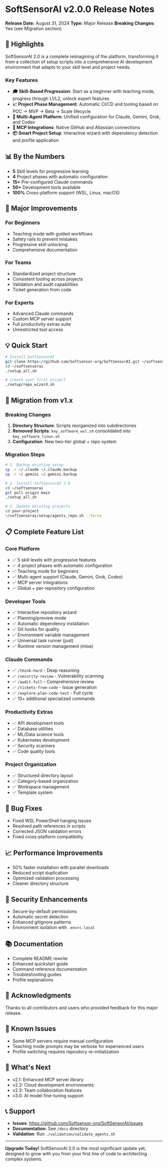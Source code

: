 # SoftSensorAI v2.0.0 Release Notes

**Release Date:** August 31, 2024 **Type:** Major Release **Breaking Changes:** Yes (see Migration
section)

## 🚀 Highlights

SoftSensorAI 2.0 is a complete reimagining of the platform, transforming it from a collection of
setup scripts into a comprehensive AI development environment that adapts to your skill level and
project needs.

### Key Features

- **🎓 Skill-Based Progression**: Start as a beginner with teaching mode, progress through L1/L2,
  unlock expert features
- **📈 Project Phase Management**: Automatic CI/CD and tooling based on POC → MVP → Beta → Scale
  lifecycle
- **🤖 Multi-Agent Platform**: Unified configuration for Claude, Gemini, Grok, and Codex
- **🔌 MCP Integrations**: Native GitHub and Atlassian connections
- **📦 Smart Project Setup**: Interactive wizard with dependency detection and profile application

## 📊 By the Numbers

- **5** Skill levels for progressive learning
- **4** Project phases with automatic configuration
- **15+** Pre-configured Claude commands
- **50+** Development tools available
- **100%** Cross-platform support (WSL, Linux, macOS)

## 🎯 Major Improvements

### For Beginners

- Teaching mode with guided workflows
- Safety rails to prevent mistakes
- Progressive skill unlocking
- Comprehensive documentation

### For Teams

- Standardized project structure
- Consistent tooling across projects
- Validation and audit capabilities
- Ticket generation from code

### For Experts

- Advanced Claude commands
- Custom MCP server support
- Full productivity extras suite
- Unrestricted tool access

## 💡 Quick Start

```bash
# Install SoftSensorAI
git clone https://github.com/Softsensor-org/SoftSensorAI.git ~/softsensorai
cd ~/softsensorai
./setup_all.sh

# Create your first project
./setup/repo_wizard.sh
```

## 🔄 Migration from v1.x

### Breaking Changes

1. **Directory Structure**: Scripts reorganized into subdirectories
2. **Removed Scripts**: `key_software_wsl.sh` consolidated into `key_software_linux.sh`
3. **Configuration**: New two-tier global + repo system

### Migration Steps

```bash
# 1. Backup existing setup
cp -r ~/.claude ~/.claude.backup
cp -r ~/.gemini ~/.gemini.backup

# 2. Install SoftSensorAI 2.0
cd ~/softsensorai
git pull origin main
./setup_all.sh

# 3. Update existing projects
cd your-project
~/softsensorai/setup/agents_repo.sh --force
```

## 📋 Complete Feature List

### Core Platform

- ✅ 5 skill levels with progressive features
- ✅ 4 project phases with automatic configuration
- ✅ Teaching mode for beginners
- ✅ Multi-agent support (Claude, Gemini, Grok, Codex)
- ✅ MCP server integrations
- ✅ Global + per-repository configuration

### Developer Tools

- ✅ Interactive repository wizard
- ✅ Planning/preview mode
- ✅ Automatic dependency installation
- ✅ Git hooks for quality
- ✅ Environment variable management
- ✅ Universal task runner (just)
- ✅ Runtime version management (mise)

### Claude Commands

- ✅ `/think-hard` - Deep reasoning
- ✅ `/security-review` - Vulnerability scanning
- ✅ `/audit-full` - Comprehensive review
- ✅ `/tickets-from-code` - Issue generation
- ✅ `/explore-plan-code-test` - Full cycle
- ✅ 10+ additional specialized commands

### Productivity Extras

- ✅ API development tools
- ✅ Database utilities
- ✅ ML/Data science tools
- ✅ Kubernetes development
- ✅ Security scanners
- ✅ Code quality tools

### Project Organization

- ✅ Structured directory layout
- ✅ Category-based organization
- ✅ Workspace management
- ✅ Template system

## 🐛 Bug Fixes

- Fixed WSL PowerShell hanging issues
- Resolved path references in scripts
- Corrected JSON validation errors
- Fixed cross-platform compatibility

## 📈 Performance Improvements

- 50% faster installation with parallel downloads
- Reduced script duplication
- Optimized validation processing
- Cleaner directory structure

## 🔐 Security Enhancements

- Secure-by-default permissions
- Automatic secret detection
- Enhanced gitignore patterns
- Environment isolation with `.envrc.local`

## 📚 Documentation

- Complete README rewrite
- Enhanced quickstart guide
- Command reference documentation
- Troubleshooting guides
- Profile explanations

## 🙏 Acknowledgments

Thanks to all contributors and users who provided feedback for this major release.

## 📝 Known Issues

- Some MCP servers require manual configuration
- Teaching mode prompts may be verbose for experienced users
- Profile switching requires repository re-initialization

## 🔮 What's Next

- v2.1: Enhanced MCP server library
- v2.2: Cloud development environments
- v2.3: Team collaboration features
- v3.0: AI model fine-tuning support

## 📞 Support

- **Issues**: https://github.com/Softsensor-org/SoftSensorAI/issues
- **Documentation**: See `/docs` directory
- **Validation**: Run `./validation/validate_agents.sh`

---

**Upgrade Today!** SoftSensorAI 2.0 is the most significant update yet, designed to grow with you
from your first line of code to architecting complex systems.
